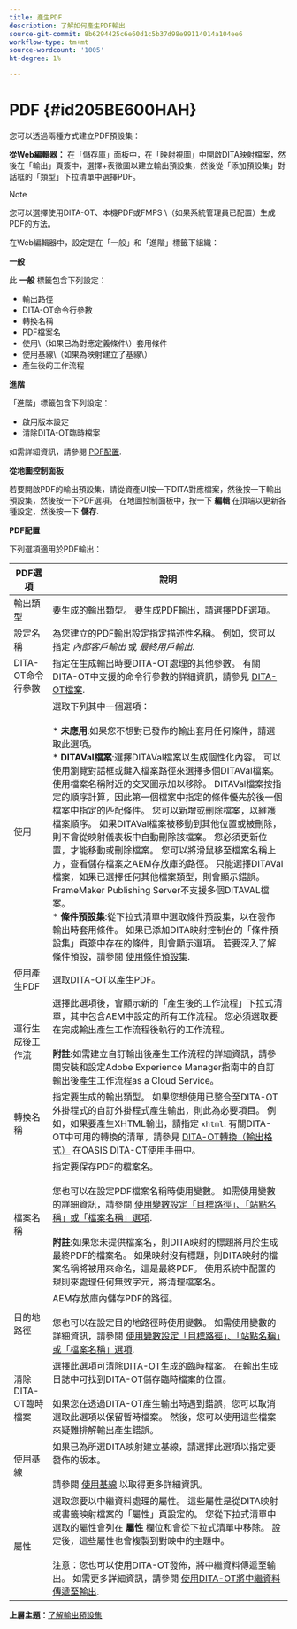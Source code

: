 ```yaml
---
title: 產生PDF
description: 了解如何產生PDF輸出
source-git-commit: 8b6294425c6e60d1c5b37d98e99114014a104ee6
workflow-type: tm+mt
source-wordcount: '1005'
ht-degree: 1%

---
```



# PDF {#id205BE600HAH}

您可以透過兩種方式建立PDF預設集：

**從Web編輯器：** 在「儲存庫」面板中，在「映射視圖」中開啟DITA映射檔案，然後在「輸出」頁簽中，選擇+表徵圖以建立輸出預設集，然後從「添加預設集」對話框的「類型」下拉清單中選擇PDF。

>[!NOTE]
>
> 您可以選擇使用DITA-OT、本機PDF或FMPS \（如果系統管理員已配置）生成PDF的方法。

在Web編輯器中，設定是在「一般」和「進階」標籤下組織：

**一般**

此 **一般** 標籤包含下列設定：

- 輸出路徑
- DITA-OT命令行參數
- 轉換名稱
- PDF檔案名
- 使用\（如果已為對應定義條件\）套用條件
- 使用基線\（如果為映射建立了基線\）
- 產生後的工作流程

**進階**

「進階」標籤包含下列設定：

- 啟用版本設定
- 清除DITA-OT臨時檔案

如需詳細資訊，請參閱 [PDF配置](#id231KIM004X1).

**從地圖控制面板**

若要開啟PDF的輸出預設集，請從資產UI按一下DITA對應檔案，然後按一下輸出預設集，然後按一下PDF選項。 在地圖控制面板中，按一下 **編輯** 在頂端以更新各種設定，然後按一下 **儲存**.

**PDF配置**

下列選項適用於PDF輸出：

| PDF選項 | 說明 |
| --- | --- |
| 輸出類型 | 要生成的輸出類型。 要生成PDF輸出，請選擇PDF選項。 |
| 設定名稱 | 為您建立的PDF輸出設定指定描述性名稱。 例如，您可以指定 _內部客戶輸出_ 或 _最終用戶輸出_. |
| DITA-OT命令行參數 | 指定在生成輸出時要DITA-OT處理的其他參數。 有關DITA-OT中支援的命令行參數的詳細資訊，請參見 [DITA-OT檔案](https://www.dita-ot.org/). |
| 使用 | 選取下列其中一個選項：<br><br>* **未應用**:如果您不想對已發佈的輸出套用任何條件，請選取此選項。<br>* **DITAVal檔案**:選擇DITAVal檔案以生成個性化內容。 可以使用瀏覽對話框或鍵入檔案路徑來選擇多個DITAVal檔案。 使用檔案名稱附近的交叉圖示加以移除。 DITAVal檔案按指定的順序計算，因此第一個檔案中指定的條件優先於後一個檔案中指定的匹配條件。 您可以新增或刪除檔案，以維護檔案順序。 如果DITAVal檔案被移動到其他位置或被刪除，則不會從映射儀表板中自動刪除該檔案。 您必須更新位置，才能移動或刪除檔案。 您可以將滑鼠移至檔案名稱上方，查看儲存檔案之AEM存放庫的路徑。 只能選擇DITAVal檔案，如果已選擇任何其他檔案類型，則會顯示錯誤。 FrameMaker Publishing Server不支援多個DITAVAL檔案。<br>* **條件預設集**:從下拉式清單中選取條件預設集，以在發佈輸出時套用條件。 如果已添加DITA映射控制台的「條件預設集」頁簽中存在的條件，則會顯示選項。 若要深入了解條件預設，請參閱 [使用條件預設集](generate-output-use-condition-presets.md#id1825FL004PN). |
| 使用產生PDF | 選取DITA-OT以產生PDF。 |
| 運行生成後工作流 | 選擇此選項後，會顯示新的「產生後的工作流程」下拉式清單，其中包含AEM中設定的所有工作流程。 您必須選取要在完成輸出產生工作流程後執行的工作流程。<br><br>**附註**:如需建立自訂輸出後產生工作流程的詳細資訊，請參閱安裝和設定Adobe Experience Manager指南中的自訂輸出後產生工作流程as a Cloud Service。 |
| 轉換名稱 | 指定要生成的輸出類型。 如果您想使用已整合至DITA-OT外掛程式的自訂外掛程式產生輸出，則此為必要項目。 例如，如果要產生XHTML輸出，請指定 `xhtml`. 有關DITA-OT中可用的轉換的清單，請參見 [DITA-OT轉換（輸出格式）](http://www.dita-ot.org/2.3/user-guide/AvailableTransforms.html) 在OASIS DITA-OT使用手冊中。 |
| 檔案名稱 | 指定要保存PDF的檔案名。<br><br>您也可以在設定PDF檔案名稱時使用變數。 如需使用變數的詳細資訊，請參閱 [使用變數設定「目標路徑」、「站點名稱」或「檔案名稱」選項](generate-output-use-variables.md#id18BUG70K05Z).<br><br>**附註**:如果您未提供檔案名，則DITA映射的標題將用於生成最終PDF的檔案名。 如果映射沒有標題，則DITA映射的檔案名稱將被用來命名，這是最終PDF。 使用系統中配置的規則來處理任何無效字元，將清理檔案名。 |
| 目的地路徑 | AEM存放庫內儲存PDF的路徑。<br><br>您也可以在設定目的地路徑時使用變數。 如需使用變數的詳細資訊，請參閱 [使用變數設定「目標路徑」、「站點名稱」或「檔案名稱」選項](generate-output-use-variables.md#id18BUG70K05Z). |
| 清除DITA-OT臨時檔案 | 選擇此選項可清除DITA-OT生成的臨時檔案。 在輸出生成日誌中可找到DITA-OT儲存臨時檔案的位置。<br><br>如果您在透過DITA-OT產生輸出時遇到錯誤，您可以取消選取此選項以保留暫時檔案。 然後，您可以使用這些檔案來疑難排解輸出產生錯誤。 |
| 使用基線 | 如果已為所選DITA映射建立基線，請選擇此選項以指定要發佈的版本。<br><br>請參閱 [使用基線](generate-output-use-baseline-for-publishing.md#id1825FI0J0PF) 以取得更多詳細資訊。 |
| 屬性 | 選取您要以中繼資料處理的屬性。 這些屬性是從DITA映射或書籤映射檔案的「屬性」頁設定的。 您從下拉式清單中選取的屬性會列在 **屬性** 欄位和會從下拉式清單中移除。 設定後，這些屬性也會複製到對映中的主題中。<br><br>注意：您也可以使用DITA-OT發佈，將中繼資料傳遞至輸出。 如需更多詳細資訊，請參閱 [使用DITA-OT將中繼資料傳遞至輸出](pass-metadata-dita-ot.md#id21BJ00QD0XA). |

**上層主題：**[&#x200B;了解輸出預設集](generate-output-understand-presets.md)

